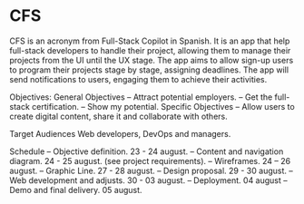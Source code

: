 # CFS
CFS is an acronym from Full-Stack Copilot in Spanish. It is an app that help full-stack developers to handle their project, allowing them to manage their projects from the UI until the UX stage.  The app aims to allow sign-up users to program their projects stage by stage, assigning deadlines. The app will send notifications to users, engaging them to achieve their activities. 

Objectives: 
General Objectives 
– Attract potential employers.
– Get the full-stack certification. 
– Show my potential.
Specific Objectives 
– Allow users to create digital content, share it and collaborate with others.

Target Audiences 
Web developers, DevOps and managers. 

Schedule
– Objective definition. 23 - 24 august.
– Content and navigation diagram. 24 - 25 august. (see project requirements).
– Wireframes. 24 – 26 august.
– Graphic Line. 27 - 28 august.
– Design proposal. 29 - 30 august.
– Web development and adjusts. 30 - 03 august.
– Deployment. 04 august
– Demo and final delivery. 05 august. 

